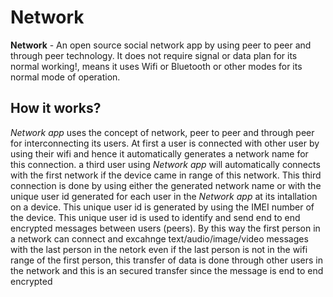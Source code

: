 # Network
**Network** - An open source social network app by using peer to peer and through peer technology. It does not require signal or data plan for its normal working!, means it uses Wifi or Bluetooth or other modes for its normal mode of operation.
## How it works?
*Network app* uses the concept of network, peer to peer and through peer for interconnecting its users. At first a user is connected with other user by using their wifi and hence it automatically generates a network name for this connection. a third user using *Network app* will automatically connects with the first network if the device came in range of this network. This third connection is done by using either the generated network name or with the unique user id generated for each user in the *Network app* at its intallation on a device. This unique user id is generated by using the IMEI number of the device. This unique user id is used to identify and send end to end encrypted messages between users (peers). By this way the first person in a network can connect and excahnge text/audio/image/video messages with the last person in the netork even if the last person is not in the wifi range of the first person, this transfer of data is done through other users in the network and this is an secured transfer since the message is end to end encrypted
